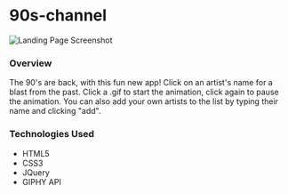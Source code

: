 # 90s-channel

![Landing Page Screenshot](https://github.com/nessienessquik/90s-channel/blob/master/screenshots/Screenshot-01.png)

### Overview
The 90's are back, with this fun new app! Click on an artist's name for a blast from the past. Click a .gif to start the animation, click again to pause the animation. You can also add your own artists to the list by typing their name and clicking "add".

### Technologies Used
* HTML5 
* CSS3
* JQuery
* GIPHY API
